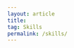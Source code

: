 ```yaml
---
layout: article
title:
tag: Skills
permalink: /skills/
---
```


<html>
    <head>
        <style>
        .paragraph-wide{
            width: 800px;
            text-align: justify;
            font-family: Georgia;
            font-size: 18px;
            word-spacing: -0.5px;
        }        
        .paragraph-list{
            width: 700px;
            text-align: justify;
            font-family: Georgia;
            font-size: 16px;
        }               
        .skill-list{
            font-family: Georgia;
            font-size: 18px;
            font-weight: bold;
        }                        

        </style>
        </head>

<body>

<h2>Five skills that define me</h2>
<ol type = "1">
<li class="skill-list"><a href="#skill1">Highly adaptable skillset</a></li>
<li class="skill-list"><a href="#skill2">Ability to become an expert</a></li>
<li class="skill-list"><a href="#skill3">Not being scared when nothing works</a></li>
<li class="skill-list"><a href="#skill4">Accepting to be wrong</a></li>
<li class="skill-list"><a href="#skill5">Being a solid teammate</a></li>
</ol>

<!-- <a href="#skill5">Link Text</a> -->

<h4>1. <a name="skill1">Highly adaptable skillset</a></h4>

<p class="paragraph-wide">
I designed my professional path in a way that allowed me to satisfy my curiosity, my passion to learn, and desire to encounter new environments. By doing so, I also proved my ability to quickly adapt and succeed in a broad range of diverse challenging conditions. Here are some examples:

<ul>
<li class="paragraph-list">Earned my MSc in Electrical Engineering from Télécom Paris (2007).</li>
<li class="paragraph-list">Traveled on my own through <a href="https://en.wikipedia.org/wiki/Mentawai_Islands_Regency">remote archipelagos</a> in Indonesia for 7 months to surf some of the best waves in the world (2007).</li>
<li class="paragraph-list">Worked in financial markets for J.P. Morgan in London, selling and buying interest-rate derivative products for hedge funds throughout the 2008 financial crisis (2007-2010).</li>
<li class="paragraph-list">Obtained a scholarship to pursue a thesis-based MSc in Geophysics from the Colorado School of Mines (2011-2013), where I maintained a 4.0 GPA.</li>
<li class="paragraph-list">Was accepted to the Geophysics Ph.D. program at Stanford University (2013).</li>
<li class="paragraph-list">Won the award for <a href="https://sep.sites.stanford.edu/guillaume-barnier-receives-award-best-student-paper-presented-seg-2019-annual-meeting">Best Student Paper</a> Presented at SEG 2019 Annual Meeting for my Ph.D. <a href="/fwime">thesis work</a>.</li>
<li class="paragraph-list">Developed expertise in Machine Learning and led a <a href="/ctp-project">Deep Learning project</a> in collaboration with the Stanford School of Medicine focusing on stroke imaging (2020-2021).</li>
</ul>
</p>

<h4>2. <a name="skill2">Ability to become an expert</a></h4>
<p class="paragraph-wide">
I enjoy tackling new quantitative and technical problems that have practical applications. To achieve my goals, I fully commit to become the best I can be. My detailed-oriented mindset and competitiveness drive me to go in depth on all topics/activities that I focus on. From research problems to trail-running races, I enjoy the training and preparation that may lead to success.
</p>

<h4>3. <a name="skill3">Not being scared when nothing works</a></h4>
<p class="paragraph-wide">
From a research perspective, I learned how to deal with uncomfortable and challenging situations where success is not guaranteed. In fact, in research, nothing ever works the first time (unless you are a genius or/and lucky). I believe the key is to (1) accept this fact, and (2) break down the problem into smaller subproblems, fix them with simple solutions, and gradually increase the complexity of the solutions.
</p>

<h4>4. <a name="skill4">Accepting to be wrong</a></h4>
<p class="paragraph-wide">
This is the only approach to move forward in research (and I guess in life). I am not afraid to admit when I don't know (which occurs most of the time), and I try to find ways to challenge my ideas and detect all the possible flaws in my reasoning. This approach can be mentally exhausting (it hurts to realize you are totally wrong most of the time) but I believe it is very helpful to achieve anything useful.
</p>


<h4>5. <a name="skill5">Being a solid teammate</a></h4>
<p class="paragraph-wide">
Fitting within an efficient team and contributing to its success is an amazing feeling and a very powerful tool. In fact, most of my professional achievements - especially my Ph.D. - could not have been done without teamwork, as I explain <a href="/eg">here</a>.
</p>
</body>
</html>
